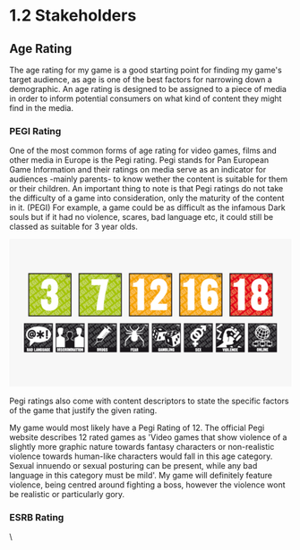 # 1.2 Stakeholders

## Age Rating

The age rating for my game is a good starting point for finding my game's target audience, as age is one of the best factors for narrowing down a demographic. An age rating is designed to be assigned to a piece of media in order to inform potential consumers on what kind of content they might find in the media.



### PEGI Rating

One of the most common forms of age rating for video games, films and other media in Europe is the Pegi rating. Pegi stands for Pan European Game Information and their ratings on media serve as an indicator for audiences -mainly parents- to know wether the content is suitable for them or their children. An important thing to note is that Pegi ratings do not take the difficulty of a game into consideration, only the maturity of the content in it. (PEGI) For example, a game could be as difficult as the infamous Dark souls but if it had no violence, scares, bad language etc, it could still be classed as suitable for 3 year olds.

![All the different Pegi ratings and content descriptors.](<../.gitbook/assets/image (1).png>)

Pegi ratings also come with content descriptors to state the specific factors of the game that justify the given rating.



My game would most likely have a Pegi Rating of 12. The official Pegi website describes 12 rated games as 'Video games that show violence of a slightly more graphic nature towards fantasy characters or non-realistic violence towards human-like characters would fall in this age category. Sexual innuendo or sexual posturing can be present, while any bad language in this category must be mild'. My game will definitely feature violence, being centred around fighting a boss, however the violence wont be realistic or particularly gory.&#x20;



### ESRB Rating



\
